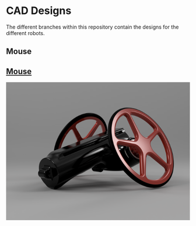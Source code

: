 # CAD Designs
The different branches within this repository contain the designs for the different robots.

## Mouse
[Mouse](https://github.com/pakobots/cad/tree/mouse)
---
![Mouse](img/mouse.png?raw=true "Mouse")
